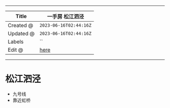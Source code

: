 -----

| Title     | 一手房 松江泗泾                                        |
| --------- | ----------------------------------------------- |
| Created @ | `2023-06-16T02:44:16Z`                          |
| Updated @ | `2023-06-16T02:44:16Z`                          |
| Labels    | \`\`                                            |
| Edit @    | [here](https://github.com/junxnone/F/issues/86) |

-----

# 松江泗泾

  - 九号线
  - 靠近虹桥
